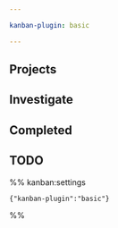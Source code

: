 ```yaml
---

kanban-plugin: basic

---
```


## Projects



## Investigate



## Completed



## TODO





%% kanban:settings
```
{"kanban-plugin":"basic"}
```
%%